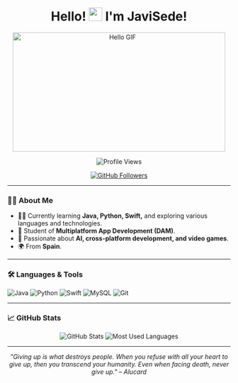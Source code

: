 <h1 align="center">Hello! <img src="https://media.giphy.com/media/hvRJCLFzcasrR4ia7z/giphy.gif" width="30px" alt="waving hand"/> I'm JaviSede!</h1>

<p align="center">
  <img src="https://media3.giphy.com/media/yALcFbrKshfoY/giphy.gif?cid=9b38fe913b9xgic708ncd1n3hxlhgr5iuqd6b4wbd75dcoci&ep=v1_gifs_search&rid=giphy.gif&ct=g" alt="Hello GIF" width="480" height="269"/>
</p>

<p align="center">
  <img src="https://komarev.com/ghpvc/?username=JaviSede&color=blue" alt="Profile Views"/>
</p>

<p align="center">
  <a href="https://github.com/JaviSede"><img src="https://img.shields.io/github/followers/JaviSede?label=Followers&style=social" alt="GitHub Followers"/></a>
</p>

---

### 👨‍💻 About Me

- 👨‍🎓 Currently learning **Java, Python, Swift,** and exploring various languages and technologies.
- 💼 Student of **Multiplatform App Development (DAM)**.
- 🌱 Passionate about **AI, cross-platform development, and video games**.
- 🌍 From **Spain**.

---

### 🛠️ Languages & Tools

<p align="left">
  <img src="https://img.shields.io/badge/Java-BC0B19?style=for-the-badge&logo=java&logoColor=white" alt="Java"/>
  <img src="https://img.shields.io/badge/Python-3776AB?style=for-the-badge&logo=python&logoColor=white" alt="Python"/>
  <img src="https://img.shields.io/badge/Swift-FA7343?style=for-the-badge&logo=swift&logoColor=white" alt="Swift"/>
  <img src="https://img.shields.io/badge/MySQL-4479A1?style=for-the-badge&logo=mysql&logoColor=white" alt="MySQL"/>
  <img src="https://img.shields.io/badge/Git-F05032?style=for-the-badge&logo=git&logoColor=white" alt="Git"/>
</p>

---

### 📈 GitHub Stats

<div align="center">
  <img src="https://github-readme-stats.vercel.app/api?username=JaviSede&show_icons=true&theme=radical&cache_seconds=1800" alt="GitHub Stats"/>
  <img src="https://github-readme-stats.vercel.app/api/top-langs/?username=JaviSede&layout=compact&theme=radical&cache_seconds=1800" alt="Most Used Languages"/>
</div>

---

<p align="center">
  <em>"Giving up is what destroys people. When you refuse with all your heart to give up, then you transcend your humanity. Even when facing death, never give up." – Alucard</em>
</p>
